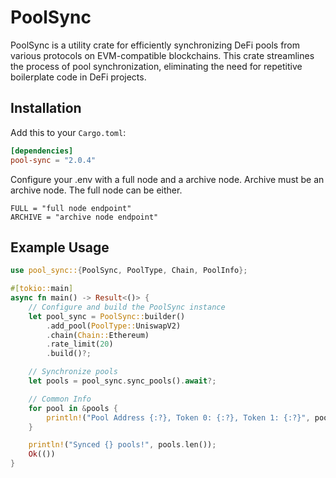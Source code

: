 # PoolSync

PoolSync is a utility crate for efficiently synchronizing DeFi pools from various protocols on EVM-compatible blockchains. This crate streamlines the process of pool synchronization, eliminating the need for repetitive boilerplate code in DeFi projects.


## Installation

Add this to your `Cargo.toml`:

```toml
[dependencies]
pool-sync = "2.0.4"
```

Configure your .env with a full node and a archive node. Archive must be an archive node. The full node can be either. 

```env
FULL = "full node endpoint"
ARCHIVE = "archive node endpoint"
```

## Example Usage
```rust
use pool_sync::{PoolSync, PoolType, Chain, PoolInfo};

#[tokio::main]
async fn main() -> Result<()> {
    // Configure and build the PoolSync instance
    let pool_sync = PoolSync::builder()
        .add_pool(PoolType::UniswapV2)
        .chain(Chain::Ethereum)
        .rate_limit(20)
        .build()?;

    // Synchronize pools
    let pools = pool_sync.sync_pools().await?;

    // Common Info
    for pool in &pools {
        println!("Pool Address {:?}, Token 0: {:?}, Token 1: {:?}", pool.address(), pool.token0(), pool.token1());
    }

    println!("Synced {} pools!", pools.len());
    Ok(())
}
```
